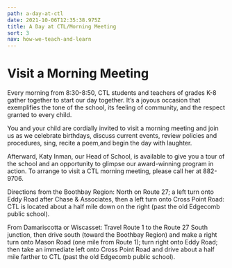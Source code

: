 ```yaml
---
path: a-day-at-ctl
date: 2021-10-06T12:35:38.975Z
title: A Day at CTL/Morning Meeting
sort: 3
nav: how-we-teach-and-learn
---
```


# Visit a Morning Meeting

Every morning from 8:30-8:50, CTL students and teachers of grades K-8 gather together to start our day together. It’s a joyous occasion that exemplifies the tone of the school, its feeling of community, and the respect granted to every child.

You and your child are cordially invited to visit a morning meeting and join us as we celebrate birthdays, discuss current events, review policies and procedures, sing, recite a poem,and begin the day with laughter.

Afterward, Katy Inman, our Head of School, is available to give you a tour of the school and an opportunity to glimpse our award-winning program in action. To arrange to visit a CTL morning meeting, please call her at 882-9706.

Directions from the Boothbay Region: North on Route 27; a left turn onto Eddy Road after Chase & Associates, then a left turn onto Cross Point Road: CTL is located about a half mile down on the right (past the old Edgecomb public school).

From Damariscotta or Wiscasset: Travel Route 1 to the Route 27 South junction, then drive south (toward the Boothbay Region) and make a right turn onto Mason Road (one mile from Route 1); turn right onto Eddy Road; then take an immediate left onto Cross Point Road and drive about a half mile farther to CTL (past the old Edgecomb public school).
